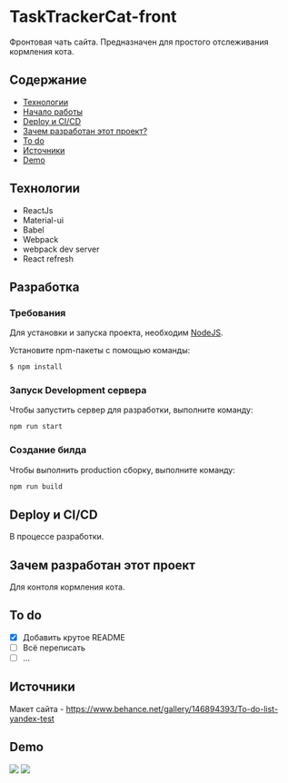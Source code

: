 # TaskTrackerCat-front

Фронтовая чать сайта. Предназначен для простого отслеживания кормления кота.

## Содержание
- [Технологии](#технологии)
- [Начало работы](#начало-работы)
- [Deploy и CI/CD](#deploy-и-ci/cd)
- [Зачем разработан этот проект?](#зачем-разработан-этот-проект)
- [To do](#to-do)
- [Источники](#источники)
- [Demo](#demo)

## Технологии
- ReactJs
- Material-ui
- Babel
- Webpack
- webpack dev server
- React refresh

## Разработка

### Требования
Для установки и запуска проекта, необходим [NodeJS](https://nodejs.org/).

Установите npm-пакеты с помощью команды:
```sh
$ npm install 
```

### Запуск Development сервера
Чтобы запустить сервер для разработки, выполните команду:
```sh
npm run start
```

### Создание билда
Чтобы выполнить production сборку, выполните команду: 
```sh
npm run build
```

## Deploy и CI/CD
В процессе разработки.

## Зачем разработан этот проект
Для контоля кормления кота.

## To do
- [x] Добавить крутое README
- [ ] Всё переписать
- [ ] ...

## Источники
Макет сайта -  https://www.behance.net/gallery/146894393/To-do-list-yandex-test

## Demo

![](https://github.com/Alexandrjob/TaskTrackerCat-front/blob/main/.github/assets/lobby.png?raw=true)
![](https://github.com/Alexandrjob/TaskTrackerCat-front/blob/main/.github/assets/mainpage.png?raw=true)